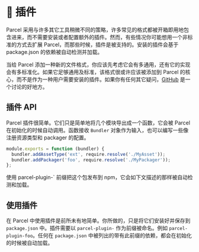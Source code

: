 # 🔌 插件

Parcel 采用与许多其它工具稍微不同的策略，许多常见的格式都被开箱即用地包含进来，而不需要安装或者配置额外的插件。然而，有些情况你可能想用一个非标准的方式去扩展 Parcel，而那些时候，插件是被支持的。安装的插件会基于 package.json 的依赖被自动检测并加载。

当给 Parcel 添加一种新的文件格式，你应该先考虑它会有多通用，还有它的实现会有多标准化。如果它足够通用及标准，该格式很或许应该被添加到 Parcel 的核心，而不是作为一种用户需要安装的插件。如果你有任何其它疑问，[GitHub](https://github.com/parcel-bundler/parcel/issues) 是一个讨论的好地方。

## 插件 API

Parcel 插件很简单。它们只是简单地将几个模块导出成一个函数，它会被 Parcel 在初始化的时候自动调用。函数接收 `Bundler` 对象作为输入，也可以编写一些像注册资源类型和 packager 的配置。

```JavaScript
module.exports = function (bundler) {
  bundler.addAssetType('ext', require.resolve('./MyAsset'));
  bundler.addPackager('foo', require.resolve('./MyPackager'));
};
```
使用 parcel-plugin-` 前缀把这个包发布到 npm，它会如下文描述的那样被自动检测和加载。

## 使用插件

在 Parcel 中使用插件是前所未有地简单。你所做的，只是将它们安装好并保存到 `package.json` 中。插件需要以 `parcel-plugin-` 作为前缀被命名。例如 `parcel-plugin-foo`。任何在 `package.json` 中被列出的带有此前缀的依赖，都会在初始化的时候被自动加载。
